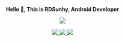 <p align="center">
  <b>Hello 👋, This is RDSunhy, Android Developer</b>
</p>


<p align="center">
  <a href="https://github.com/RDSunhy">
      <img src="https://github-readme-stats.vercel.app/api?username=RDSunhy&show_icons=true&include_all_commits=true&count_private=true" />
  </a>
</p>

<p align="center">
  <a href="https://juejin.cn/user/2076322090188888/posts">
    <img src="https://img.shields.io/badge/📖%20掘金地址-brightness.svg" />
  </a>
  <a href="https://blog.csdn.net/qq_38356174">
    <img src="https://img.shields.io/badge/📖%20CSDN-brightness.svg" />
  </a>
  <a href="https://github.com/getActivity">
    <img src="https://komarev.com/ghpvc/?username=RDSunhy&color=brightgreen&label=👁%20Views" />
  </a>  
</p>

<!--
**RDSunhy/RDSunhy** is a ✨ _special_ ✨ repository because its `README.md` (this file) appears on your GitHub profile.

Here are some ideas to get you started:

- 🔭 I’m currently working on ...
- 🌱 I’m currently learning ...
- 👯 I’m looking to collaborate on ...
- 🤔 I’m looking for help with ...
- 💬 Ask me about ...
- 📫 How to reach me: ...
- 😄 Pronouns: ...
- ⚡ Fun fact: ...
-->
